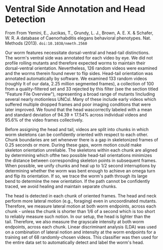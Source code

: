 Ventral Side Annotation and Head Detection
==========================================

From From Yemini, E., Jucikas, T., Grundy, L. J., Brown, A. E. X. &
Schafer, W. R. A database of Caenorhabditis elegans behavioral
phenotypes. Nat. Methods (2013). `doi:10.1038/nmeth.2560`

Our worm features necessitate dorsal-ventral and head-tail distinctions.
The worm's ventral side was annotated for each video by eye. We did not
profile rolling mutants and therefore expected worms to maintain their
dorsal-ventral orientation. Nevertheless, 126 random videos were
examined and the worms therein found never to flip sides. Head-tail
orientation was annotated automatically by software. We examined 133
random videos (roughly lt of our data, 2.25 million segmented frames), a
collection of 100 from a quality-filtered set and 33 rejected by this
filter (see the section titled "Feature File Overview"), representing a
broad range of mutants !including several nearly motionless UNCsl. Many
of these include early videos which suffered multiple dropped frames and
poor imaging conditions that were later improved. We found that the head
wascorrectly labeled with a mean and standard deviation of 94.39 ±
17.54% across individual videos and 95.6% of the video frames
collectively.

Before assigning the head and tail, videos are split into chunks in
which worm skeletons can be confidently oriented with respect to each
other. Chunk boundaries are set whenever there is a gap in skeletonized
frames of 0.25 seconds or more. During these gaps, worm motion could
make skeleton orientation unreliable. The skeletons within each chunk
are aligned by determining which ofthe two possible head-tail
orientations minimizes the distance between corresponding skeleton
points in subsequent frames. When possible, we unify chunks and heal up
to 1/2 second interruptions by determining whether the worm was bent
enough to achieve an omega turn and flip its orientation. If so, we
trace the worm's path through its large bend to determine the new
orientation. If the path cannot be confidently traced, we avoid healing
and maintain separate chunks.

The head is detected in each chunk of oriented frames. The head and neck
perform more lateral motion (e.g., foraging) even in uncoordinated
mutants. Therefore, we measure lateral motion at both worm endpoints,
across each chunk - unless the chunk is shorter than 1/6 of a second
which is too short to reliably measure such notion. In our setup, the
head is lighter than the tail. Therefore, we also measure the grayscale
intensity at both worm endpoints, across each chunk. Linear discriminant
analysis (LDA) was used on a combination of lateral notion and intensity
at the worm endpoints for a training set of 68 randomly-chosen videos.
This classifier was then used for the entire data set to automatically
detect and label the worm's head.
